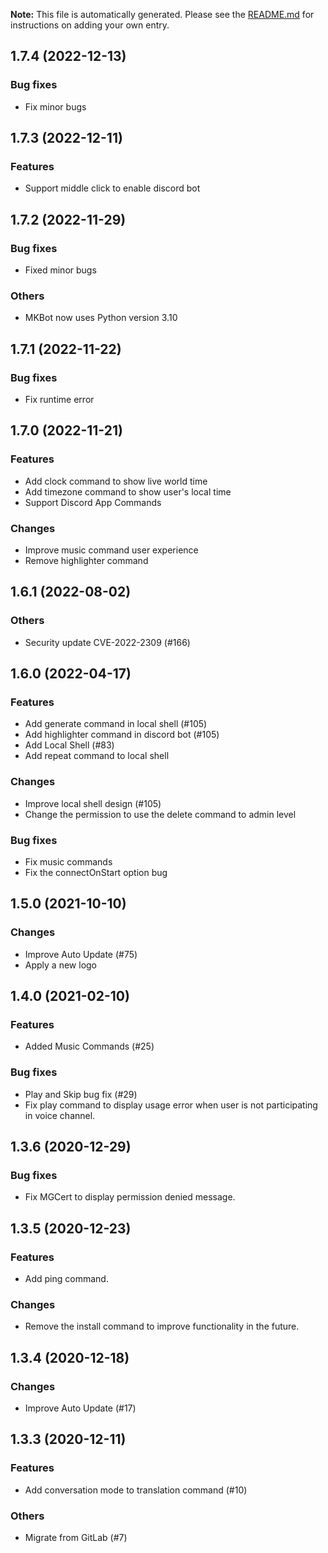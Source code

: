 **Note:** This file is automatically generated. Please see the [README.md](changelogs/README.md) for instructions on adding your own entry.

## 1.7.4 (2022-12-13)
### Bug fixes
* Fix minor bugs


## 1.7.3 (2022-12-11)
### Features
* Support middle click to enable discord bot


## 1.7.2 (2022-11-29)
### Bug fixes
* Fixed minor bugs


### Others
* MKBot now uses Python version 3.10


## 1.7.1 (2022-11-22)
### Bug fixes
* Fix runtime error


## 1.7.0 (2022-11-21)
### Features
* Add clock command to show live world time
* Add timezone command to show user's local time
* Support Discord App Commands


### Changes
* Improve music command user experience
* Remove highlighter command


## 1.6.1 (2022-08-02)
### Others
* Security update CVE-2022-2309 (#166)


## 1.6.0 (2022-04-17)
### Features
* Add generate command in local shell (#105)
* Add highlighter command in discord bot (#105)
* Add Local Shell (#83)
* Add repeat command to local shell


### Changes
* Improve local shell design (#105)
* Change the permission to use the delete command to admin level


### Bug fixes
* Fix music commands
* Fix the connectOnStart option bug


## 1.5.0 (2021-10-10)
### Changes
* Improve Auto Update (#75)
* Apply a new logo


## 1.4.0 (2021-02-10)
### Features
* Added Music Commands (#25)


### Bug fixes
* Play and Skip bug fix (#29)
* Fix play command to display usage error when user is not participating in voice channel.


## 1.3.6 (2020-12-29)
### Bug fixes
* Fix MGCert to display permission denied message.


## 1.3.5 (2020-12-23)
### Features
* Add ping command.


### Changes
* Remove the install command to improve functionality in the future.


## 1.3.4 (2020-12-18)
### Changes
* Improve Auto Update (#17)


## 1.3.3 (2020-12-11)
### Features
* Add conversation mode to translation command (#10)


### Others
* Migrate from GitLab (#7)
